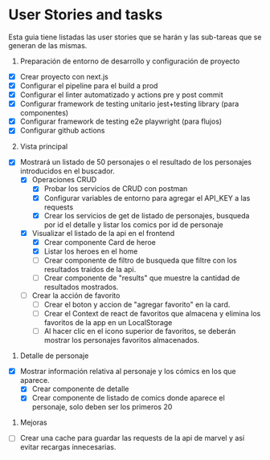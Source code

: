 # User Stories and tasks

Esta guia tiene listadas las user stories que se harán y las sub-tareas que se generan de las mismas.


1. Preparación de entorno de desarrollo y configuración de proyecto
  - [x] Crear proyecto con next.js
  - [x] Configurar el pipeline para el build a prod
  - [x] Configurar el linter automatizado y actions pre y post commit
  - [x] Configurar framework de testing unitario jest+testing library (para componentes)
  - [x] Configurar framework de testing e2e playwright (para flujos)
  - [x] Configurar github actions
2. Vista principal 
- [x] Mostrará un listado de 50 personajes o el resultado de los personajes introducidos en el buscador.
   -  [x] Operaciones CRUD
      -  [x] Probar los servicios de CRUD con postman 
      -  [x] Configurar variables de entorno para agregar el API_KEY a las requests
      -  [x] Crear los servicios de get de listado de personajes, busqueda por id el detalle y listar los comics por id de personaje
   -  [x] Visualizar el listado de la api en el frontend
      -  [x] Crear componente Card de heroe 
      -  [x] Listar los heroes en el home
      -  [ ] Crear componente de filtro de busqueda que filtre con los resultados traidos de la api.
      -  [ ] Crear componente de "results" que muestre la cantidad de resultados mostrados.   
   -  [ ] Crear la acción de favorito
      -  [ ] Crear el boton y accion de "agregar favorito" en la card.
      -  [ ] Crear el Context de react de favoritos que almacena y elimina los favoritos de la app en un LocalStorage
      -  [ ] Al hacer clic en el icono superior de favoritos, se deberán mostrar los personajes favoritos almacenados. 
1. Detalle de personaje 
- [x]  Mostrar información relativa al personaje y los cómics en los que aparece.
   -  [x] Crear componente  de detalle
   -  [x] Crear componente de listado de comics donde aparece el personaje, solo deben ser los primeros 20
1. Mejoras
- [ ] Crear una cache para guardar las requests de la api de marvel y así evitar recargas innecesarias.
